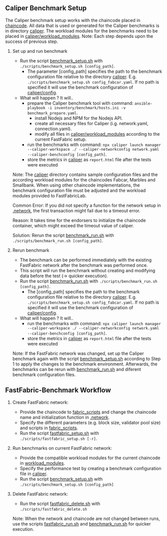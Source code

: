 Caliper Benchmark Setup
------------------------

The Caliper benchmark setup works with the chaincode placed in [chaincode](../chaincode).
All data that is used or generated for the Caliper benchmarks is in directory [caliper](../caliper).
The workload modules for the benchmarks need to be placed in [caliper/workload_modules](../caliper/workload_modules).
Note: Each step depends upon the success of previous step. 

1. Set up and run benchmark
    * Run the script [benchmark_setup.sh](../scripts/benchmark_setup.sh) with `./scripts/benchmark_setup.sh [config_path]`.
        * The parameter [config_path] specifies the path to the benchmark configuration file relative to the directory [caliper](../caliper).
          E.g. `./scripts/benchmark_setup.sh config_fabcar.yaml`. If no path is specified it will use the benchmark configuration of [caliper/config](../caliper/config.yaml).
    * What will happen ? It will..
        * prepare the Caliper benchmark tool with command: `ansible-playbook -i inventory/benchmark/hosts.ini -v benchmark_prepare.yaml`.
            * install Nodejs and NPM for the Nodejs API.
            * create all necessary files for Caliper (i.g. network.yaml, connection.yaml).
            * modify all files in [caliper/workload_modules](../caliper/workload_modules) according to the current FastFabric setup.
        * run the benchmarks with command: `npx caliper launch manager --caliper-workspace ./ --caliper-networkconfig network.yaml --caliper-benchconfig [config_path]`.
        * store the metrics in [caliper](../caliper) as `report.html` file after the tests were executed

   Note: The [caliper](../caliper) directory contains sample configuration files and the according workload modules for the chaincodes Fabcar, Marbles and Smallbank. 
   When using other chaincode implementations, the benchmark configuration file must be adjusted and the workload modules provided to FastFabricLab.

   Common Error: If you did not specify a function for the network setup in [.network](../.network), 
   the first transaction might fail due to a timeout error. 

   Reason: It takes time for the endorsers to initialize the chaincode container, which might exceed the
   timeout value of caliper.

   Solution: Rerun the script [benchmark_run.sh](../scripts/benchmark_run.sh) with `./scripts/benchmark_run.sh [config_path]`.

2. Rerun benchmark
    * The benchmark can be performed immediately with the existing FastFabric network after the benchmark was performed once.
    * This script will run the benchmark without creating and modifying data before the test (-> quicker execution). 
    * Run the script [benchmark_run.sh](../scripts/benchmark_run.sh) with `./scripts/benchmark_run.sh [config_path]`.
        * The [config_path] specifies the path to the benchmark configuration file relative to the directory [caliper](../caliper).
          E.g. `./scripts/benchmark_setup.sh config_fabcar.yaml`. If no path is specified it will use the benchmark configuration of [caliper/config](../caliper/config.yaml).
    * What will happen ? It will..
        * run the benchmarks with command: `npx caliper launch manager --caliper-workspace ./ --caliper-networkconfig network.yaml --caliper-benchconfig [config_path]`.
        * store the metrics in [caliper](../caliper) as `report.html` file after the tests were executed

   Note: If the FastFabric network was changed, set up the Caliper benchmark again with the script [benchmark_setup.sh](../scripts/benchmark_setup.sh)
   according to Step 1 to apply the changes to the benchmark environment. Afterwards, the benchmarks can be rerun with [benchmark_run.sh](../scripts/benchmark_run.sh) 
   and diferent benchmark configuration files.


FastFabric-Benchmark Workflow
------------------------

1. Create FastFabric network:
    * Provide the chaincode to [fabric_scripts](../chaincode) and change the chaincode name and initialization function in [.network](../.network).
    * Specify the different parameters (e.g. block size, validator pool size) and scripts in [fabric_scripts](../fabric_scripts).
    * Run the script [fastfabric_setup.sh](../scripts/fastfabric_setup.sh) with `./scripts/fastfabric_setup.sh [-r]`.

2. Run benchmarks on current FastFabric network:
    * Provide the compatible workload modules for the current chaincode in [workload_modules](../caliper/workload_modules).
    * Specify the performance test by creating a benchmark configuration file in [caliper](../caliper).
    * Run the script [benchmark_setup.sh](../scripts/benchmark_setup.sh) with `./scripts/benchmark_setup.sh [config_path]`

3. Delete FastFabric network:
    * Run the script [fastfabric_delete.sh](../scripts/fastfabric_delete.sh) with `./scripts/fastfabric_delete.sh`

   Note: When the network and chaincode are not changed between runs, use the scripts [fastfabric_run.sh](../scripts/fastfabric_run.sh) 
   and [benchmark_run.sh](../scripts/benchmark_run.sh) for quicker execution.


